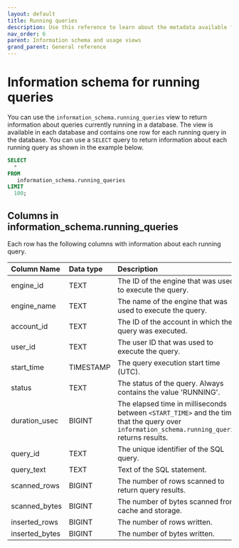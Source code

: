 ```yaml
---
layout: default
title: Running queries
description: Use this reference to learn about the metadata available for running queries in Firebolt using the information schema.
nav_order: 6
parent: Information schema and usage views
grand_parent: General reference
---
```


# Information schema for running queries

You can use the `information_schema.running_queries` view to return information about queries currently running in a database. The view is available in each database and contains one row for each running query in the database. You can use a `SELECT` query to return information about each running query as shown in the example below.

```sql
SELECT
  *
FROM
   information_schema.running_queries
LIMIT
  100;
```

## Columns in information_schema.running_queries

Each row has the following columns with information about each running query.

| Column Name                 | Data type | Description |
| :---------------------------| :---------| :---------- |
| engine_id                   | TEXT    | The ID of the engine that was used to execute the query. |
| engine_name                 | TEXT    | The name of the engine that was used to execute the query. |
| account_id                  | TEXT    | The ID of the account in which the query was executed. |
| user_id                     | TEXT    | The user ID that was used to execute the query. |
| start_time                  | TIMESTAMP | The query execution start time (UTC). |
| status                      | TEXT    | The status of the query. Always contains the value 'RUNNING'. |
| duration_usec               | BIGINT    | The elapsed time in milliseconds between `<START_TIME>` and the time that the query over ` information_schema.running_queries` returns results. |
| query_id                    | TEXT    | The unique identifier of the SQL query. |
| query_text                  | TEXT    | Text of the SQL statement. |
| scanned_rows                | BIGINT      | The number of rows scanned to return query results. |
| scanned_bytes               | BIGINT      | The number of bytes scanned from cache and storage. |
| inserted_rows               | BIGINT      | The number of rows written. |
| inserted_bytes              | BIGINT     | The number of bytes written. |
